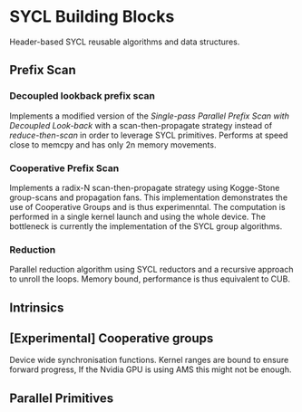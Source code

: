 # SYCL Building Blocks

Header-based SYCL reusable algorithms and data structures.

## Prefix Scan

### Decoupled lookback prefix scan

Implements a modified version of the *Single-pass Parallel Prefix Scan with Decoupled Look-back* with a scan-then-propagate strategy instead of *reduce-then-scan* in order to leverage SYCL primitives. Performs at speed
close to memcpy and has only 2n memory movements.

### Cooperative Prefix Scan

Implements a radix-N scan-then-propagate strategy using Kogge-Stone group-scans and propagation fans. This implementation demonstrates the use of Cooperative Groups and is thus experimenntal. The computation is performed
in a single kernel launch and using the whole device. The bottleneck is currently the implementation of the SYCL group algorithms.

### Reduction

Parallel reduction algorithm using SYCL reductors and a recursive approach to unroll the loops. Memory bound, performance is thus equivalent to CUB.

## Intrinsics

## [Experimental] Cooperative groups

Device wide synchronisation functions. Kernel ranges are bound to ensure forward progress, If the Nvidia GPU is using AMS this might not be enough.

## Parallel Primitives
